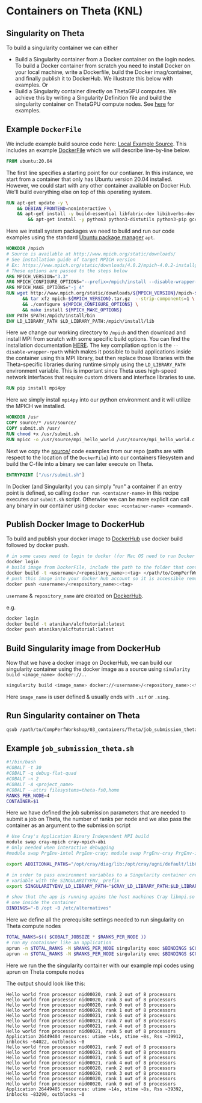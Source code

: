 # Containers on Theta (KNL)

## Singularity on Theta

To build a singularity container we can either
* Build a Singularity container from a Docker container on the login nodes. To build a Docker container from scratch you need to install Docker on your local machine, write a Dockerfile, build the Docker imag/container, and finally publish it to DockerHub. We illustrate this below with examples. Or
* Build a Singularity container directly on ThetaGPU computes. We achieve this by writing a Singularity Definition file and build the singularity container on ThetaGPU compute nodes. See [here](../ThetaGPU) for examples.

## Example `DockerFile`

We include example build source code here: [Local Example Source](../Local/source). This includes an example [DockerFile](../Local/Dockerfile) which we will describe line-by-line below.

```DockerFile
FROM ubuntu:20.04
```
The first line specifies a starting point for our contianer. In this instance, we start from a container that only has Ubuntu version 20.04 installed. However, we could start with any other container available on Docker Hub. We'll build everything else on top of this operating system.

```DockerFile
RUN apt-get update -y \
	&& DEBIAN_FRONTEND=noninteractive \
	&& apt-get install -y build-essential libfabric-dev libibverbs-dev gfortran wget \
        && apt-get install -y python3 python3-distutils python3-pip gcc
```

Here we install system packages we need to build and run our code examples using the standard [Ubuntu package manager](https://ubuntu.com/server/docs/package-management#:~:text=The%20apt%20command%20is%20a,upgrading%20the%20entire%20Ubuntu%20system.) `apt`.

```DockerFile
WORKDIR /mpich
# Source is available at http://www.mpich.org/static/downloads/
# See installation guide of target MPICH version
# Ex: https://www.mpich.org/static/downloads/4.0.2/mpich-4.0.2-installguide.pdf
# These options are passed to the steps below
ARG MPICH_VERSION="3.3"
ARG MPICH_CONFIGURE_OPTIONS="--prefix=/mpich/install --disable-wrapper-rpath"
ARG MPICH_MAKE_OPTIONS="-j 4"
RUN wget http://www.mpich.org/static/downloads/${MPICH_VERSION}/mpich-${MPICH_VERSION}.tar.gz \
      && tar xfz mpich-${MPICH_VERSION}.tar.gz  --strip-components=1 \
      && ./configure ${MPICH_CONFIGURE_OPTIONS} \
      && make install ${MPICH_MAKE_OPTIONS}
ENV PATH $PATH:/mpich/install/bin
ENV LD_LIBRARY_PATH $LD_LIBRARY_PATH:/mpich/install/lib
```

Here we change our working directory to `/mpich` and then download and install MPI from scratch with some specific build options. You can find the installation documentation [HERE](https://www.mpich.org/static/downloads/4.0.2/mpich-4.0.2-installguide.pdf). The key compilation option is the `--disable-wrapper-rpath` which makes it possible to build applications inside the container using this MPI library, but then replace those libraries with the Theta-specific libraries during runtime simply using the `LD_LIBRARY_PATH` environment variable. This is important since Theta uses high-speed network interfaces that require custom drivers and interface libraries to use.

```DockerFile
RUN pip install mpi4py
```

Here we simply install `mpi4py` into our python environment and it will utilize the MPICH we installed.

```DockerFile
WORKDIR /usr
COPY source/* /usr/source/
COPY submit.sh /usr/
RUN chmod +x /usr/submit.sh
RUN mpicc -o /usr/source/mpi_hello_world /usr/source/mpi_hello_world.c
```

Next we copy the [source/](/03_containers/Local/source) code examples from our repo (paths are with respect to the location of the `DockerFile`) into our containers filesystem and build the C-file into a binary we can later execute on Theta.

```DockerFile
ENTRYPOINT ["/usr/submit.sh"]
```

In Docker (and Singularity) you can simply "run" a container if an entry point is defined, so calling `docker run <container-name>` in this recipe executes our `submit.sh` script. Otherwise we can be more explicit can call any binary in our container using `docker exec <container-name> <command>`.

## Publish Docker Image to DockerHub

To build and publish your docker image to [DockerHub](https://hub.docker.com/) use docker build followed by docker push.

```bash
# in some cases need to login to docker (for Mac OS need to run Docker desktop)
docker login
# build image from DockerFile, include the path to the folder that contains the DockerFile
docker build -t <username>/<repository_name>:<tag> </path/to/CompPerfWorkshop/03_containers/Local/>
# push this image into your docker hub account so it is accessible remotely
docker push <username>/<respository_name>:<tag>
```
`username` & `repository_name` are created on [DockerHub](https://hub.docker.com/). 

e.g.

```bash
docker login
docker build -t atanikan/alcftutorial:latest
docker push atanikan/alcftutorial:latest
```

## Build Singularity image from DockerHub

Now that we have a docker image on DockerHub, we can build our singularity container using the docker image as a source using `sinularity build <image_name> docker://..`

```bash
singularity build <image_name> docker://<username>/<repository_name>:<tag>
```

Here `image_name` is user defined & usually ends with `.sif` or `.simg`.

## Run Singularity container on Theta

```bash
qsub /path/to/CompPerfWorkshop/03_containers/Theta/job_submission_theta.sh </path/to/image_name>
```

## Example `job_submission_theta.sh`

```bash
#!/bin/bash
#COBALT -t 30
#COBALT -q debug-flat-quad
#COBALT -n 2
#COBALT -A <project_name>
#COBALT --attrs filesystems=theta-fs0,home
RANKS_PER_NODE=4
CONTAINER=$1
```

Here we have defined the job submission parameters that are needed to submit a job on Theta, the number of ranks per node and we also pass the container as an argument to the submission script

```bash
# Use Cray's Application Binary Independent MPI build
module swap cray-mpich cray-mpich-abi
# Only needed when interactive debugging
#module swap PrgEnv-intel PrgEnv-cray; module swap PrgEnv-cray PrgEnv-intel

export ADDITIONAL_PATHS="/opt/cray/diag/lib:/opt/cray/ugni/default/lib64/:/opt/cray/udreg/default/lib64/:/opt/cray/xpmem/default/lib64/:/opt/cray/alps/default/lib64/:/opt/cray/wlm_detect/default/lib64/"

# in order to pass environment variables to a Singularity container create the
# variable with the SINGULARITYENV_ prefix
export SINGULARITYENV_LD_LIBRARY_PATH="$CRAY_LD_LIBRARY_PATH:$LD_LIBRARY_PATH:$ADDITIONAL_PATHS"

# show that the app is running agains the host machines Cray libmpi.so not the
# one inside the container
BINDINGS="-B /opt -B /etc/alternatives"
```

Here we define all the prerequisite settings needed to run singularity on Theta compute nodes

```bash
TOTAL_RANKS=$(( $COBALT_JOBSIZE * $RANKS_PER_NODE ))
# run my containner like an application
aprun -n $TOTAL_RANKS -N $RANKS_PER_NODE singularity exec $BINDINGS $CONTAINER /usr/source/mpi_hello_world
aprun -n $TOTAL_RANKS -N $RANKS_PER_NODE singularity exec $BINDINGS $CONTAINER python3 /usr/source/mpi_hello_world.py
```

Here we run the the singularity container with our example mpi codes using aprun on Theta compute nodes

The output should look like this:
```
Hello world from processor nid00020, rank 2 out of 8 processors
Hello world from processor nid00020, rank 3 out of 8 processors
Hello world from processor nid00020, rank 0 out of 8 processors
Hello world from processor nid00020, rank 1 out of 8 processors
Hello world from processor nid00021, rank 6 out of 8 processors
Hello world from processor nid00021, rank 7 out of 8 processors
Hello world from processor nid00021, rank 4 out of 8 processors
Hello world from processor nid00021, rank 5 out of 8 processors
Application 26449404 resources: utime ~14s, stime ~8s, Rss ~39912, inblocks ~64022, outblocks ~0
Hello world from processor nid00021, rank 7 out of 8 processors
Hello world from processor nid00021, rank 6 out of 8 processors
Hello world from processor nid00021, rank 5 out of 8 processors
Hello world from processor nid00021, rank 4 out of 8 processors
Hello world from processor nid00020, rank 2 out of 8 processors
Hello world from processor nid00020, rank 3 out of 8 processors
Hello world from processor nid00020, rank 1 out of 8 processors
Hello world from processor nid00020, rank 0 out of 8 processors
Application 26449405 resources: utime ~14s, stime ~8s, Rss ~39392, inblocks ~83290, outblocks ~0
```